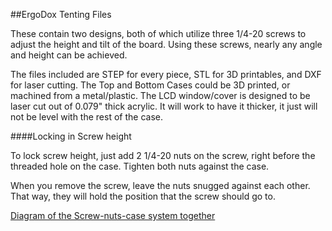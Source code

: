 ##ErgoDox Tenting Files

These contain two designs, both of which utilize three 1/4-20 screws to adjust the height and tilt of the board.
Using these screws, nearly any angle and height can be achieved.

The files included are STEP for every piece, STL for 3D printables, and DXF for laser cutting.
The Top and Bottom Cases could be 3D printed, or machined from a metal/plastic.
The LCD window/cover is designed to be laser cut out of 0.079" thick acrylic.  It will work to have it thicker, it just will not be level with the rest of the case.

####Locking in Screw height

To lock screw height, just add 2 1/4-20 nuts on the screw, right before the threaded hole on the case.  Tighten both nuts against the case.

When you remove the screw, leave the nuts snugged against each other.  That way, they will hold the position that the screw should go to.

[Diagram of the Screw-nuts-case system together](http://i.imgur.com/7FtCnVR.jpg)
